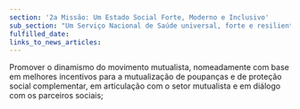 ```yaml
---
section: '2a Missão: Um Estado Social Forte, Moderno e Inclusivo'
sub_section: "Um Serviço Nacional de Saúde universal, forte e resiliente"
fulfilled_date:
links_to_news_articles:
---
```


Promover o dinamismo do movimento mutualista, nomeadamente com base em melhores incentivos para a mutualização de poupanças e de proteção social complementar, em articulação com o setor mutualista e em diálogo com os parceiros sociais;